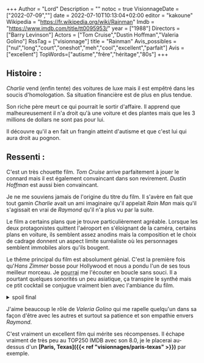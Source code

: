 +++
Author = "Lord"
Description = ""
notoc = true
VisionnageDate = ["2022-07-09",""]
date = 2022-07-10T10:13:04+02:00
editor = "kakoune"
Wikipedia = "https://fr.wikipedia.org/wiki/Rainman"
Imdb = "https://www.imdb.com/title/tt0095953/"
year = ["1988"]
Directors = ["Barry Levinson"]
Actors = ["Tom Cruise","Dustin Hoffman","Valeria Golino"]
RssTag = ["visionnage"]
title = "Rainman"
Avis_possibles = ["nul","long","court","oneshot","meh","cool","excellent","parfait"]
Avis = ["excellent"] 
TopWords=["autisme","frêre","héritage","80s"]
+++
## Histoire :
*Charlie* vend (enfin tente) des voitures de luxe mais il est empêtré dans les soucis d'homologation.
Sa situation financière est de plus en plus tendue.

Son riche père meurt ce qui pourrait le sortir d'affaire.
Il apprend que malheureusement il n'a droit qu'à une voiture et des plantes mais que les 3 millions de dollars ne sont pas pour lui.

Il découvre qu'il a en fait un frangin atteint d'autisme et que c'est lui qui aura droit au pognon.

## Ressenti :
C'est un très chouette film.
*Tom Cruise* arrive parfaitement à jouer le connard mais il est également convaincant dans son revirement.
*Dustin Hoffman* est aussi bien convaincant.

Je ne me souviens jamais de l'origine du titre du film.
Il s'avère en fait que tout gamin *Charlie* avait un ami imaginaire qu'il appelait *Rain Man* mais qu'il s'agissait en vrai de *Raymond* qu'il n'a plus vu par la suite.

Le film a certains plans que je trouve particulièrement agréable.
Lorsque les deux protagonistes quittent l'aéroport en s'éloignant de la caméra, certains plans en voiture, ils semblent assez anodins mais la composition et le choix de cadrage donnent un aspect limite surréaliste où les personnages semblent immobiles alors qu'ils bougent.

Le thême principal du film est absolument génial.
C'est la première fois qu'*Hans Zimmer* bosse pour Hollywood et nous a pondu l'un de ses tous meilleur morceau.
Je <abbr title="je le fait réellement">pourrai</abbr> me l'écouter en boucle sans souci.
Il a pourtant quelques sonorités un peu asiatique, ça transpire le synthé mais ce ptit cocktail se conjugue vraiment bien avec l'ambiance du film.

<details><summary>spoil final</summary>

Ça fout vraiment les boules qu'à la fin ils ne finissent pas ensemble.
Mais d'un autre point de vue *Raymond* ne semble pas vraiment du genre à vouloir autant briser sa routine pour aller vivre avec son frêre.

À mon sens, ce n'est pas *Raymond* qui a le plus changé dans cette expérience mais bien *Charlie* qui a eu une évolution bien plus spectaculaire.

</details>

J'aime beaucoup le rôle de *Valeria Golino* qui me rapelle quelqu'un dans sa façon d'être avec les autres et surtout sa patience et son empathie envers *Raymond*.

C'est vraiment un excellent film qui mérite ses récompenses.
Il échape vraiment de très peu au TOP250 IMDB avec son 8.0, je le placerai au-dessus d'un **[Paris, Texas]({{< ref "visionnages/paris-texas" >}})** par exemple.
